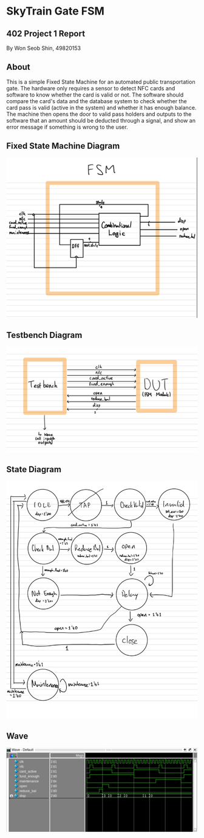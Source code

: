 SkyTrain Gate FSM
====================
402 Project 1 Report
--------------------

By Won Seob Shin, 49820153

About
-----
This is a simple Fixed State Machine for an automated public transportation gate. The hardware only requires a sensor to detect NFC cards and software to know whether the card is valid or not. The software should compare the card's data and the database system to check whether the card pass is valid (active in the system) and whether it has enough balance. The machine then opens the door to valid pass holders and outputs to the software that an amount should be deducted through a signal, and show an error message if something is wrong to the user.


Fixed State Machine Diagram
---------------------------
![fsm block diagram](https://github.com/wonseobshin/402Project1-Simple-SkyTrain-Gate-FSM/blob/master/fsm.jpg)

Testbench Diagram
-----------------
![TB to FSM](https://github.com/wonseobshin/402Project1-Simple-SkyTrain-Gate-FSM/blob/master/DUT_diagram.jpg)

State Diagram
-------------
![State Transition](https://github.com/wonseobshin/402Project1-Simple-SkyTrain-Gate-FSM/blob/master/70769078_2362328880762682_2160517525123629056_n.jpg)

Wave
----
![wave diagram](https://github.com/wonseobshin/402Project1-Simple-SkyTrain-Gate-FSM/blob/master/wave.JPG)
